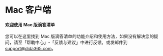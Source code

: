 # Mac 客户端

#### 欢迎使用 Mac 版滴答清单


您可以在这里找到 Mac 版滴答清单的功能介绍和使用方法，如果没有解决您的疑问，请至「帮助中心」-「反馈与建议」中进行反馈，或发邮件到 support@dida365.com。
